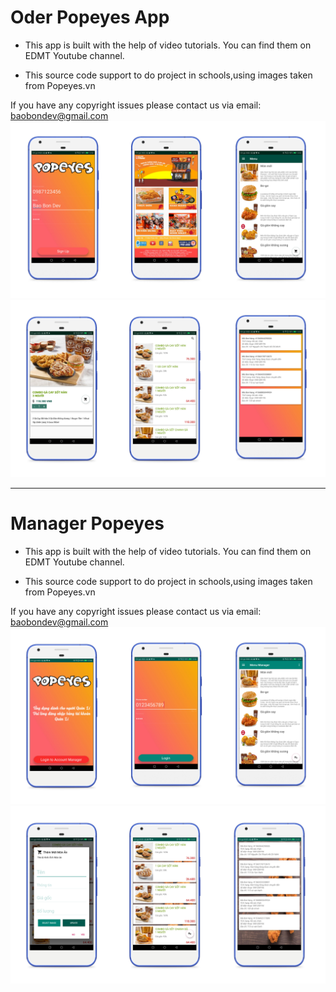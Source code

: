 # Oder Popeyes App

* This app is built with the help of video tutorials. You can find them on EDMT Youtube channel.

* This source code support to do project in schools,using images taken from Popeyes.vn


If you have any copyright issues please contact us via email: baobondev@gmail.com
![Android App Oder Popeyes1](https://github.com/baobon/AndroidApp_Oder_Popeyes/blob/master/readme/screenshot1.jpg?raw=true)
![Android App Oder Popeyes2](https://github.com/baobon/AndroidApp_Oder_Popeyes/blob/master/readme/screenshot2.jpg?raw=true)

---

# Manager Popeyes

* This app is built with the help of video tutorials. You can find them on EDMT Youtube channel.

* This source code support to do project in schools,using images taken from Popeyes.vn

If you have any copyright issues please contact us via email: baobondev@gmail.com
![Android App Oder Popeyes1](https://github.com/baobon/AndroidApp_Oder_Popeyes/blob/master/readme/screenshot3.jpg?raw=true)
![Android App Oder Popeyes2](https://github.com/baobon/AndroidApp_Oder_Popeyes/blob/master/readme/screenshot4.jpg?raw=true)
